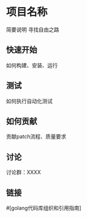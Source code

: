 # 项目名称
简要说明
寻找自由之路

## 快速开始
如何构建、安装、运行

## 测试
如何执行自动化测试

## 如何贡献
贡献patch流程、质量要求

## 讨论
讨论群：XXXX

## 链接
#[golang代码库组织和引用指南]

